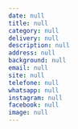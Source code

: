 ```yaml
---
date: null
title: null
category: null
delivery: null
description: null
address: null
background: null
email: null
site: null
telefone: null
whatsapp: null
instagram: null
facebook: null
image: null
---
```

